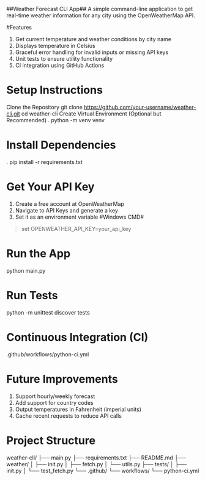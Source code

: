 ##Weather Forecast CLI App## 
A simple command-line application to get real-time weather information for any city using the OpenWeatherMap API.

 #Features
1. Get current temperature and weather conditions by city name
2. Displays temperature in Celsius
3. Graceful error handling for invalid inputs or missing API keys
4. Unit tests to ensure utility functionality
5. CI integration using GitHub Actions
# Setup Instructions
Clone the Repository git clone https://github.com/your-username/weather-cli.git cd weather-cli
Create Virtual Environment (Optional but Recommended)
. python -m venv venv

# Install Dependencies
. pip install -r requirements.txt

# Get Your API Key
1. Create a free account at OpenWeatherMap
2. Navigate to API Keys and generate a key 
3. Set it as an environment variable 
#Windows CMD# 
> set OPENWEATHER_API_KEY=your_api_key
# Run the App
python main.py

# Run Tests
python -m unittest discover tests

# Continuous Integration (CI)
.github/workflows/python-ci.yml

# Future Improvements
1. Support hourly/weekly forecast
2. Add support for country codes
3. Output temperatures in Fahrenheit (imperial units)
4. Cache recent requests to reduce API calls
# Project Structure
weather-cli/ ├── main.py ├── requirements.txt ├── README.md ├── weather/ │ ├── init.py │ ├── fetch.py │ └── utils.py ├── tests/ │ ├── init.py │ └── test_fetch.py └── .github/ └── workflows/ └── python-ci.yml
